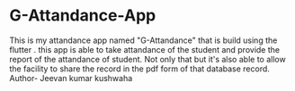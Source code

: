 # G-Attandance-App
This is my attandance app named  "G-Attandance" that is build using the flutter . this app is able to take attandance of the student  and provide the report of the attandance of student. Not only that but it's also able to allow  the facility to share the record in the pdf form of that database record.
<br>
Author- Jeevan kumar kushwaha
